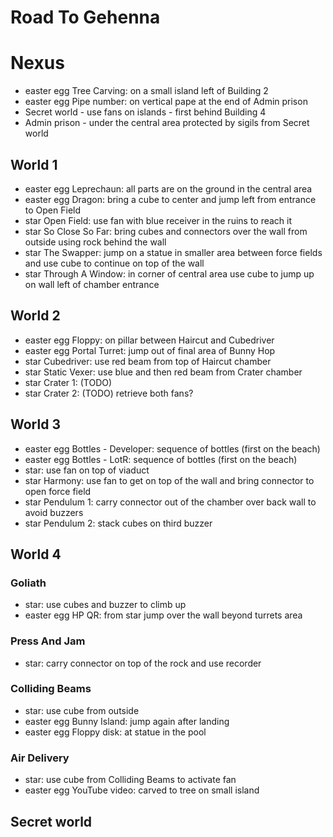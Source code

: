 # Road To Gehenna

# Nexus
* easter egg Tree Carving: on a small island left of Building 2
* easter egg Pipe number: on vertical pape at the end of Admin prison
* Secret world - use fans on islands - first behind Building 4
* Admin prison - under the central area protected by sigils from Secret world

## World 1
* easter egg Leprechaun: all parts are on the ground in the central area
* easter egg Dragon: bring a cube to center and jump left from entrance to Open Field
* star Open Field: use fan with blue receiver in the ruins to reach it
* star So Close So Far: bring cubes and connectors over the wall from outside using rock behind the wall
* star The Swapper: jump on a statue in smaller area between force fields and use cube to continue on top of the wall
* star Through A Window: in corner of central area use cube to jump up on wall left of chamber entrance

## World 2
* easter egg Floppy: on pillar between Haircut and Cubedriver
* easter egg Portal Turret: jump out of final area of Bunny Hop
* star Cubedriver: use red beam from top of Haircut chamber
* star Static Vexer: use blue and then red beam from Crater chamber
* star Crater 1: (TODO)
* star Crater 2: (TODO) retrieve both fans?

## World 3
* easter egg Bottles - Developer: sequence of bottles (first on the beach)
* easter egg Bottles - LotR: sequence of bottles (first on the beach)
* star: use fan on top of viaduct
* star Harmony: use fan to get on top of the wall and bring connector to open force field
* star Pendulum 1: carry connector out of the chamber over back wall to avoid buzzers
* star Pendulum 2: stack cubes on third buzzer

## World 4
### Goliath
* star: use cubes and buzzer to climb up
* easter egg HP QR: from star jump over the wall beyond turrets area

### Press And Jam
* star: carry connector on top of the rock and use recorder

### Colliding Beams
* star: use cube from outside
* easter egg Bunny Island: jump again after landing
* easter egg Floppy disk: at statue in the pool

### Air Delivery
* star: use cube from Colliding Beams to activate fan
* easter egg YouTube video: carved to tree on small island

## Secret world
